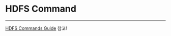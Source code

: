 # HDFS Command
***

[HDFS Commands Guide](https://hadoop.apache.org/docs/current/hadoop-project-dist/hadoop-hdfs/HDFSCommands.html) 참고!
